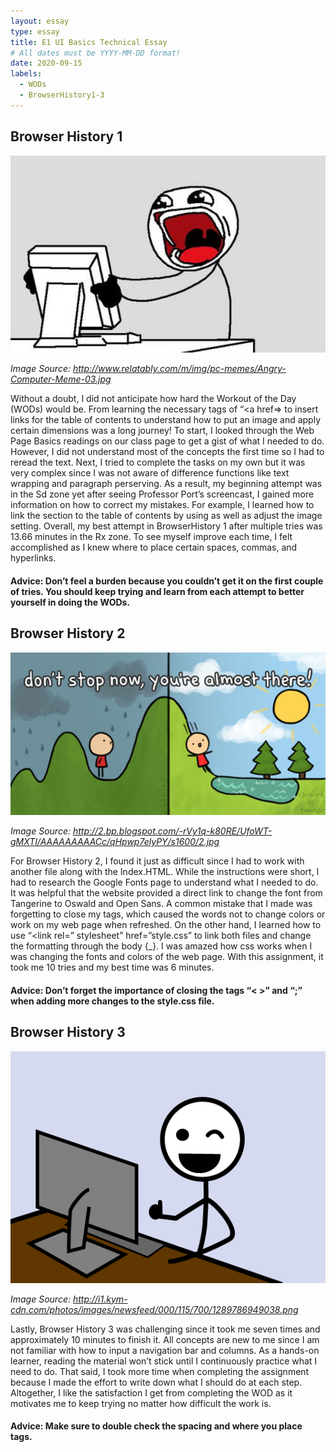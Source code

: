 ```yaml
---
layout: essay
type: essay
title: E1 UI Basics Technical Essay 
# All dates must be YYYY-MM-DD format!
date: 2020-09-15
labels:
  - WODs
  - BrowserHistory1-3
---
```

## Browser History 1

<img class="ui medium center spaced image" src="../images/ANGRY.jpg">

*Image Source: http://www.relatably.com/m/img/pc-memes/Angry-Computer-Meme-03.jpg*

Without a doubt, I did not anticipate how hard the Workout of the Day (WODs) would be. From learning the necessary tags of “<a href=></a> to insert links for the table of contents to understand how to put an image and apply certain dimensions was a long journey! To start, I looked through the Web Page Basics readings on our class page to get a gist of what I needed to do. However, I did not understand most of the concepts the first time so I had to reread the text. Next, I tried to complete the tasks on my own but it was very complex since I was not aware of difference functions like text wrapping and paragraph perserving. As a result, my beginning attempt was in the Sd zone yet after seeing Professor Port’s screencast, I gained more information on how to correct my mistakes. For example, I learned how to link the section to the table of contents by using as well as adjust the image setting. Overall, my best attempt in BrowserHistory 1 after multiple tries was 13.66 minutes in the Rx zone. To see myself improve each time, I felt accomplished as I knew where to place certain spaces, commas, and hyperlinks. 

#### Advice: Don’t feel a burden because you couldn’t get it on the first couple of tries. You should keep trying and learn from each attempt to better yourself in doing the WODs. 

## Browser History 2

<img class="ui medium center spaced image" src="../images/GOTIT.jpg">

*Image Source: http://2.bp.blogspot.com/-rVy1q-k80RE/UfoWT-gMXTI/AAAAAAAAACc/qHpwp7elyPY/s1600/2.jpg*

For Browser History 2, I found it just as difficult since I had to work with another file along with the Index.HTML. While the instructions were short, I had to research the Google Fonts page to understand what I needed to do. It was helpful that the website provided a direct link to change the font from Tangerine to Oswald and Open Sans.  A common mistake that I made was forgetting to close my tags, which caused the words not to change colors or work on my web page when refreshed. On the other hand, I learned how to use “<link rel=” stylesheet” href=”style.css” to link both files and change the formatting through the body {_}. I was amazed how css works when I was changing the fonts and colors of the web page. With this assignment, it took me 10 tries and my best time was 6 minutes.

#### Advice: Don’t forget the importance of closing the tags “< >” and “;” when adding more changes to the style.css file. 

## Browser History 3

<img class="ui medium center spaced image" src="../images/HAPPY.png">

*Image Source: http://i1.kym-cdn.com/photos/images/newsfeed/000/115/700/1289786949038.png*

Lastly, Browser History 3 was challenging since it took me seven times and approximately 10 minutes to finish it. All concepts are new to me since I am not familiar with how to input a navigation bar and columns. As a hands-on learner, reading the material won’t stick until I continuously practice what I need to do. That said, I took more time when completing the assignment because I made the effort to write down what I should do at each step. Altogether, I like the satisfaction I get from completing the WOD as it motivates me to keep trying no matter how difficult the work is. 

#### Advice: Make sure to double check the spacing and where you place tags.
